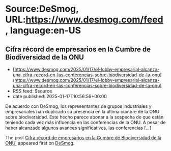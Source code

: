 # Source:DeSmog, URL:https://www.desmog.com/feed, language:en-US

## Cifra récord de empresarios en la Cumbre de Biodiversidad de la ONU
 - [https://www.desmog.com/2025/01/17/el-lobby-empresarial-alcanza-una-cifra-record-en-las-conferencias-sobre-biodiversidad-de-la-onu](https://www.desmog.com/2025/01/17/el-lobby-empresarial-alcanza-una-cifra-record-en-las-conferencias-sobre-biodiversidad-de-la-onu)
 - RSS feed: $source
 - date published: 2025-01-17T10:56:56+00:00

<p>De acuerdo con DeSmog, los representantes de grupos industriales y&#160; empresariales han duplicado su presencia en la última cumbre de la ONU sobre biodiversidad. Este hecho parece abonar a la sospecha de que están teniendo cada vez más influencia en las conferencias de la ONU. A pesar de haber alcanzado algunos avances significativos, las conferencias [&#8230;]</p>
<p>The post <a href="https://www.desmog.com/2025/01/17/el-lobby-empresarial-alcanza-una-cifra-record-en-las-conferencias-sobre-biodiversidad-de-la-onu/" data-wpel-link="internal">Cifra récord de empresarios en la Cumbre de Biodiversidad de la ONU </a> appeared first on <a href="https://www.desmog.com" data-wpel-link="internal">DeSmog</a>.</p>

